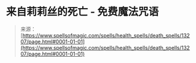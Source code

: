 <!--yml

分类：未分类

日期：2024年06月12日 18:51:34

-->

# 来自莉莉丝的死亡 - 免费魔法咒语

> 来源：[https://www.spellsofmagic.com/spells/health_spells/death_spells/13207/page.html#0001-01-01](https://www.spellsofmagic.com/spells/health_spells/death_spells/13207/page.html#0001-01-01)
